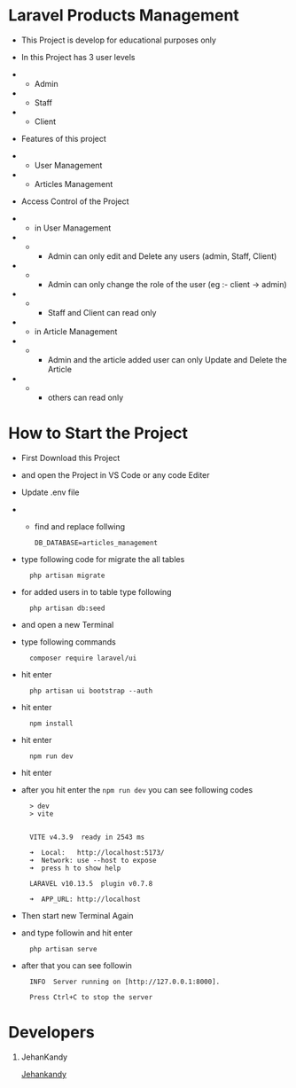 # Laravel Products Management

- This Project is develop for educational purposes only
- In this Project has 3 user levels
- - Admin
- - Staff
- - Client

- Features of this project
- - User Management
- - Articles Management

- Access Control of the Project
- - in User Management
- - - Admin can only edit and Delete any users (admin, Staff, Client)
- - - Admin can only change the role of the user (eg :- client -> admin)
- - - Staff and Client can read only

- - in Article Management
- - - Admin and the article added user can only Update and Delete the Article
- - - others can read only

# How to Start the Project

- First Download this Project
- and open the Project in VS Code or any code Editer

- Update .env file
- - find and replace follwing

        DB_DATABASE=articles_management
    
- type following code for migrate the all tables

        php artisan migrate

- for added users in to table type following

        php artisan db:seed

- and open a new Terminal 

- type following commands
        
        composer require laravel/ui

- hit enter
 
        php artisan ui bootstrap --auth
        
- hit enter
 
        npm install
        
- hit enter
 
        npm run dev
        
- hit enter
 
- after you hit enter the `npm run dev` you can see following codes 

        > dev 
        > vite


        VITE v4.3.9  ready in 2543 ms

        ➜  Local:   http://localhost:5173/
        ➜  Network: use --host to expose
        ➜  press h to show help

        LARAVEL v10.13.5  plugin v0.7.8

        ➜  APP_URL: http://localhost


- Then start new Terminal Again
- and type followin and hit enter

        php artisan serve

- after that you can see followin


        INFO  Server running on [http://127.0.0.1:8000].  

        Press Ctrl+C to stop the server



# Developers

1. JehanKandy

    [Jehankandy](https://github.com/JehanKandy)